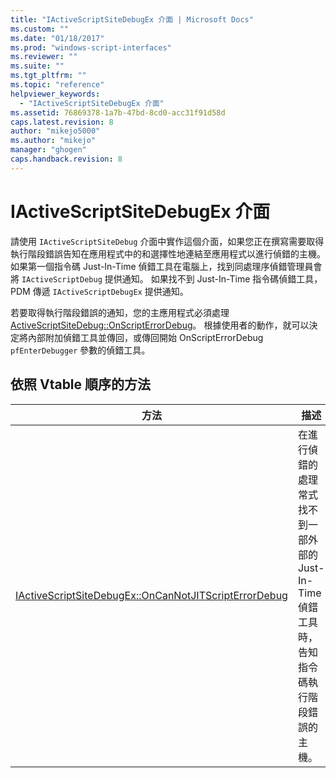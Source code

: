 ```yaml
---
title: "IActiveScriptSiteDebugEx 介面 | Microsoft Docs"
ms.custom: ""
ms.date: "01/18/2017"
ms.prod: "windows-script-interfaces"
ms.reviewer: ""
ms.suite: ""
ms.tgt_pltfrm: ""
ms.topic: "reference"
helpviewer_keywords: 
  - "IActiveScriptSiteDebugEx 介面"
ms.assetid: 76869378-1a7b-47bd-8cd0-acc31f91d58d
caps.latest.revision: 8
author: "mikejo5000"
ms.author: "mikejo"
manager: "ghogen"
caps.handback.revision: 8
---
```

# IActiveScriptSiteDebugEx 介面
請使用 `IActiveScriptSiteDebug` 介面中實作這個介面，如果您正在撰寫需要取得執行階段錯誤告知在應用程式中的和選擇性地連結至應用程式以進行偵錯的主機。  如果第一個指令碼 Just\-In\-Time 偵錯工具在電腦上，找到同處理序偵錯管理員會將 `IActiveScriptDebug` 提供通知。  如果找不到 Just\-In\-Time 指令碼偵錯工具， PDM 傳遞 `IActiveScriptDebugEx` 提供通知。  
  
 若要取得執行階段錯誤的通知，您的主應用程式必須處理 [ActiveScriptSiteDebug::OnScriptErrorDebug](http://msdn.microsoft.com/zh-tw/cf7639f9-a699-4571-9f3a-82ef52c0b5f4)。  根據使用者的動作，就可以決定將內部附加偵錯工具並傳回，或傳回開始 OnScriptErrorDebug `pfEnterDebugger` 參數的偵錯工具。  
  
## 依照 Vtable 順序的方法  
  
|方法|描述|  
|--------|--------|  
|[IActiveScriptSiteDebugEx::OnCanNotJITScriptErrorDebug](../../winscript/reference/iactivescriptsitedebugex-oncannotjitscripterrordebug.md)|在進行偵錯的處理常式找不到一部外部的 Just\-In\-Time 偵錯工具時，告知指令碼執行階段錯誤的主機。|